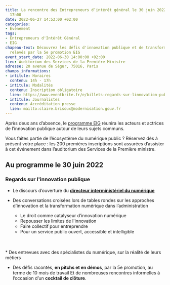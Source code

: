 ```yaml
---
title: La rencontre des Entrepreneurs d’intérêt général le 30 juin 2022 de 14h00 à
  17h00
date: 2022-06-27 14:53:00 +02:00
categories:
- Évènement
tags:
- Entrepreneurs d'Intérêt Général
- EIG
chapeau-text: Découvrez les défis d'innovation publique et de transformation numérique
  relevés par la 5e promotion EIG
event_start_date: 2022-06-30 14:00:00 +02:00
lieu: Auditorium des Services de la Première Ministre
adresse: 20 avenue de Ségur, 75016, Paris
champs_informations:
- intitule: Horaires
  contenu: 14h - 17h
- intitule: Modalités
  contenu: Inscription obligatoire
  lien: https://www.eventbrite.fr/e/billets-regards-sur-linnovation-publique-la-rencontre-des-eig-5eme-promotion-355020906087
- intitule: Journalistes
  contenu: Accréditation presse
  lien: mailto:claire.brisoux@modernisation.gouv.fr
---
```


Après deux ans d’absence, le [programme EIG](https://eig.etalab.gouv.fr/) réunira les acteurs et actrices de l’innovation publique autour de leurs sujets communs.

Vous faites partie de l’écosystème du numérique public ? Réservez dès à présent votre place : les 200 premières inscriptions sont assurées d’assister à cet événement dans l’auditorium des Services de la Première ministre.

## Au programme le 30 juin 2022

### Regards sur l'innovation publique

* Le discours d’ouverture du **[directeur interministériel du numérique](https://www.numerique.gouv.fr/espace-presse/ressources-presse/)**

* Des conversations croisées lors de tables rondes sur les approches d’innovation et la transformation numérique dans l’administration
  * Le droit comme catalyseur d’innovation numérique
  * Repousser les limites de l'innovation
  * Faire collectif pour entreprendre
  * Pour un service public ouvert, accessible et intelligible
<br>
<br>
* Des entrevues avec des spécialistes du numérique, sur la réalité de leurs métiers

* Des défis racontés, **en pitchs et en démos**, par la 5e promotion, au terme de 10 mois de travail
Et de nombreuses rencontres informelles à l’occasion d’un **cocktail de clôture**.
